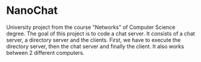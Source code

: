 # NanoChat
University project from the course "Networks" of Computer Science degree. The goal of this project is to code a chat server. It consists of a chat server, a directory server and the clients. First, we have to execute the directory server, then the chat server and finally the client. It also works between 2 different computers.
